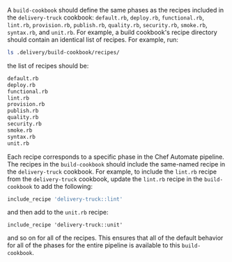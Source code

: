 A `build-cookbook` should define the same phases as the recipes included
in the `delivery-truck` cookbook: `default.rb`, `deploy.rb`,
`functional.rb`, `lint.rb`, `provision.rb`, `publish.rb`, `quality.rb`,
`security.rb`, `smoke.rb`, `syntax.rb`, and `unit.rb`. For example, a
build cookbook's recipe directory should contain an identical list of
recipes. For example, run:

```bash
ls .delivery/build-cookbook/recipes/
```

the list of recipes should be:

```bash
default.rb
deploy.rb
functional.rb
lint.rb
provision.rb
publish.rb
quality.rb
security.rb
smoke.rb
syntax.rb
unit.rb
```

Each recipe corresponds to a specific phase in the Chef Automate
pipeline. The recipes in the `build-cookbook` should include the
same-named recipe in the `delivery-truck` cookbook. For example, to
include the `lint.rb` recipe from the `delivery-truck` cookbook, update
the `lint.rb` recipe in the `build-cookbook` to add the following:

```ruby
include_recipe 'delivery-truck::lint'
```

and then add to the `unit.rb` recipe:

```none
include_recipe 'delivery-truck::unit'
```

and so on for all of the recipes. This ensures that all of the default
behavior for all of the phases for the entire pipeline is available to
this `build-cookbook`.
